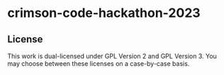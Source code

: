 # crimson-code-hackathon-2023

## License
This work is dual-licensed under GPL Version 2 and GPL Version 3. You may choose between these licenses on a case-by-case basis.

